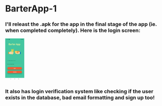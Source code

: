 # BarterApp-1

### I'll releast the .apk for the app in the final stage of the app (ie. when completed completely). Here is the login screen:

<img src="Screenshots and Raws/Screenshot_2021-02-24-10-38-18-217_host.exp.exponent.jpg" alt="Screenshot_2021-02-24-10-38-18-217_host.exp.exponent" style="zoom:13%;" />



### It also has login verification system like checking if the user exists in the database, bad email formatting and sign up too!
